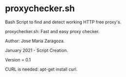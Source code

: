 # proxychecker.sh
Bash Script to find and detect working HTTP free proxy's.

proxychecker.sh: Fast and easy proxy checker.

Author: Jose Maria Zaragoza.

January 2021 - Script Creation.

Version = 0.1

CURL is needed: apt-get install curl.

